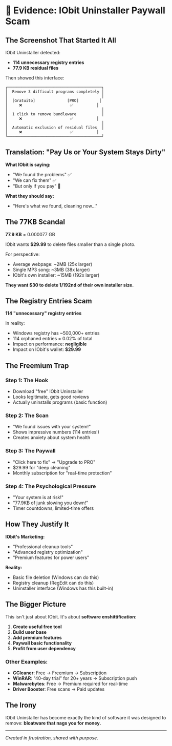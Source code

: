 # 📸 Evidence: IObit Uninstaller Paywall Scam

## The Screenshot That Started It All

IObit Uninstaller detected:
- **114 unnecessary registry entries**
- **77.9 KB residual files**

Then showed this interface:

```
┌─────────────────────────────────────────┐
│  Remove 3 difficult programs completely │
│                                         │
│  [Gratuito]              [PRO]         │
│     ❌                     ✅          │
│                                         │
│  1 click to remove bundleware           │
│     ❌                     ✅          │
│                                         │
│  Automatic exclusion of residual files  │
│     ❌                     ✅          │
└─────────────────────────────────────────┘
```

## Translation: "Pay Us or Your System Stays Dirty"

**What IObit is saying:**
- "We found the problems" ✅
- "We can fix them" ✅  
- "But only if you pay" 🤑

**What they should say:**
- "Here's what we found, cleaning now..."

## The 77KB Scandal

**77.9 KB** = 0.000077 GB

IObit wants **$29.99** to delete files smaller than a single photo.

For perspective:
- Average webpage: ~2MB (25x larger)
- Single MP3 song: ~3MB (38x larger)
- IObit's own installer: ~15MB (192x larger)

**They want $30 to delete 1/192nd of their own installer size.**

## The Registry Entries Scam

**114 "unnecessary" registry entries**

In reality:
- Windows registry has ~500,000+ entries
- 114 orphaned entries = 0.02% of total
- Impact on performance: **negligible**
- Impact on IObit's wallet: **$29.99**

## The Freemium Trap

### Step 1: The Hook
- Download "free" IObit Uninstaller
- Looks legitimate, gets good reviews
- Actually uninstalls programs (basic function)

### Step 2: The Scan
- "We found issues with your system!"
- Shows impressive numbers (114 entries!)
- Creates anxiety about system health

### Step 3: The Paywall
- "Click here to fix" → "Upgrade to PRO"
- $29.99 for "deep cleaning"
- Monthly subscription for "real-time protection"

### Step 4: The Psychological Pressure
- "Your system is at risk!"
- "77.9KB of junk slowing you down!"
- Timer countdowns, limited-time offers

## How They Justify It

**IObit's Marketing:**
- "Professional cleanup tools"
- "Advanced registry optimization"
- "Premium features for power users"

**Reality:**
- Basic file deletion (Windows can do this)
- Registry cleanup (RegEdit can do this)
- Uninstaller interface (Windows has this built-in)

## The Bigger Picture

This isn't just about IObit. It's about **software enshittification**:

1. **Create useful free tool**
2. **Build user base**
3. **Add premium features** 
4. **Paywall basic functionality**
5. **Profit from user dependency**

### Other Examples:
- **CCleaner**: Free → Freemium → Subscription
- **WinRAR**: "40-day trial" for 20+ years → Subscription push
- **Malwarebytes**: Free → Premium required for real-time
- **Driver Booster**: Free scans → Paid updates

## The Irony

IObit Uninstaller has become exactly the kind of software it was designed to remove: **bloatware that nags you for money.**

---

*Created in frustration, shared with purpose.*